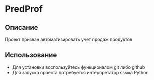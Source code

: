# PredProf
## Описание
Проект призван автоматизировать учет продаж продуктов
## Использование
- Для установки воспользуйтесь функционалом git либо github 
- Для запуска проекта потребуется интерпретатор языка Python
    
